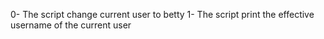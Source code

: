 0- The script change current user to betty
1- The script print the effective username of the current user